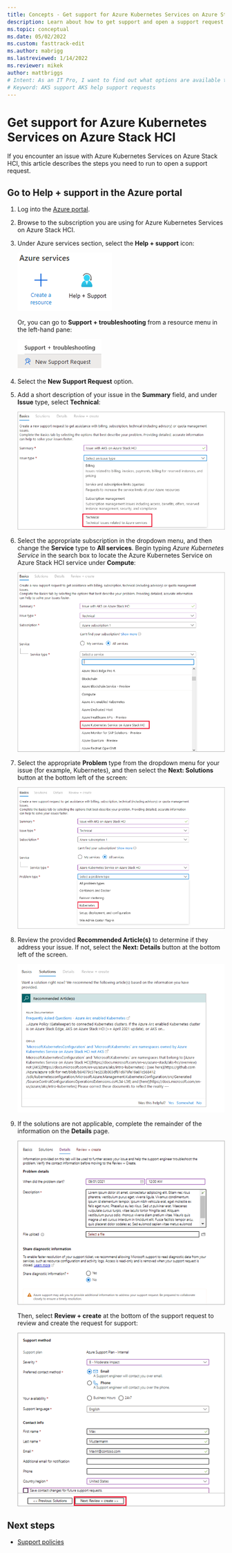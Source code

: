 ```yaml
---
title: Concepts - Get support for Azure Kubernetes Services on Azure Stack HCI
description: Learn about how to get support and open a support request for AKS on Azure Stack HCI and Windows Server.
ms.topic: conceptual
ms.date: 05/02/2022
ms.custom: fasttrack-edit
ms.author: mabrigg 
ms.lastreviewed: 1/14/2022
ms.reviewer: mikek
author: mattbriggs
# Intent: As an IT Pro, I want to find out what options are available to get help and support, such as creating a ticket.
# Keyword: AKS support AKS help support requests
---
```


# Get support for Azure Kubernetes Services on Azure Stack HCI

If you encounter an issue with Azure Kubernetes Services on Azure Stack HCI, this article describes the steps you need to run to open a support request.

## Go to Help + support in the Azure portal

1. Log into the [Azure portal](https://portal.azure.com).
2. Browse to the subscription you are using for Azure Kubernetes Services on Azure Stack HCI.
3. Under Azure services section, select the **Help + support** icon:

    ![Azure portal Help and Support icon](media/support/help-support-icon.png)

   Or, you can go to **Support + troubleshooting** from a resource menu in the left-hand pane:

    ![Azure portal Help and Support sidebar](media/support/new-support-request-sidebar.png)

4. Select the **New Support Request** option.
 
5. Add a short description of your issue in the **Summary** field, and under **Issue** type, select **Technical**:

    ![Illustrates adding a description for the support request](media/support/basics-page.png)
 
6. Select the appropriate subscription in the dropdown menu, and then change the **Service** type to **All services**. Begin typing _Azure Kubernetes Service_ in the search box to locate the Azure Kubernetes Service on Azure Stack HCI service under **Compute**:

    ![Illustrates selecting the AKS on Azure Stack HCI and Windows Server product](media/support/basic-select-service.png)
 
7. Select the appropriate **Problem** type from the dropdown menu for your issue (for example, Kubernetes), and then select the **Next: Solutions** button at the bottom left of the screen:

    ![Illustrates selecting the type of problem for the issue](media/support/basics-problem-type.png)

8. Review the provided **Recommended Article(s)** to determine if they address your issue. If not, select the **Next: Details** button at the bottom left of the screen. 

    ![Illustrates the recommended articles for the support request](media/support/solutions-page.png)

9. If the solutions are not applicable, complete the remainder of the information on the **Details** page.

    ![Illustrates creating a new Support Request](media/support/service-request-details.png)

    Then, select **Review + create** at the bottom of the support request to review and create the request for support:

    ![Illustrates the support method for the support request](media/support/service-request-support-method.png)

## Next steps

- [Support policies](./support-policies.md)